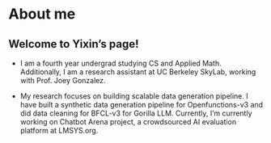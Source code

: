 # About me
## Welcome to Yixin’s page!

* I am a fourth year undergrad studying CS and Applied Math. Additionally, I am a research assistant at UC Berkeley SkyLab, working with Prof. Joey Gonzalez.

* My research focuses on building scalable data generation pipeline. I have built a synthetic data generation pipeline for Openfunctions-v3 and did data cleaning for BFCL-v3 for Gorilla LLM. Currently, I’m currently working on Chatbot Arena project, a crowdsourced AI evaluation platform at LMSYS.org.


